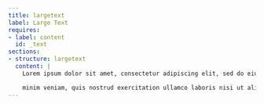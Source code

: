 ```yaml
---
title: largetext
label: Large Text
requires:
- label: content
  id: _text
sections:
- structure: largetext
  content: |
    Lorem ipsum dolor sit amet, consectetur adipiscing elit, sed do eiusmod tempor incididunt ut labore et dolore magdna aliqua. Ut enim ad

    minim veniam, quis nostrud exercitation ullamco laboris nisi ut aliquip ex ea codmmodo consequat. Duis aute irure dolor in reprehenderit in voluptate velit esse cillum dolore eu fugiat nulla pariatur. [Excepteur sint occaecat](example.com) cupidatat non proident, sunt in culpa qui officia deserunt mollit anim id est laborum.
---
```


